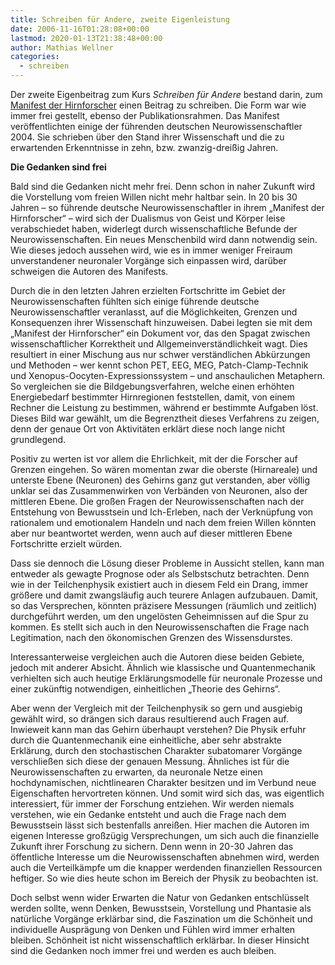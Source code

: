```yaml
---
title: Schreiben für Andere, zweite Eigenleistung
date: 2006-11-16T01:28:08+00:00
lastmod: 2020-01-13T21:38:48+00:00
author: Mathias Wellner
categories:
  - schreiben
---
```

Der zweite Eigenbeitrag zum Kurs _Schreiben für Andere_ bestand darin, zum [Manifest der Hirnforscher](http://www.wissenschaft-online.de/pdf/gug-04-06-s030-pdf/834924?file) einen Beitrag zu schreiben. Die Form war wie immer frei gestellt, ebenso der Publikationsrahmen. Das Manifest veröffentlichten einige der führenden deutschen Neurowissenschaftler 2004. Sie schrieben über den Stand ihrer Wissenschaft und die zu erwartenden Erkenntnisse in zehn, bzw. zwanzig-dreißig Jahren.
<!--more-->

**Die Gedanken sind frei**

Bald sind die Gedanken nicht mehr frei. Denn schon in naher Zukunft wird die Vorstellung vom freien Willen nicht mehr haltbar sein. In 20 bis 30 Jahren – so führende deutsche Neurowissenschaftler in ihrem „Manifest der Hirnforscher“ – wird sich der Dualismus von Geist und Körper leise verabschiedet haben, widerlegt durch wissenschaftliche Befunde der Neurowissenschaften. Ein neues Menschenbild wird dann notwendig sein. Wie dieses jedoch aussehen wird, wie es in immer weniger Freiraum unverstandener neuronaler Vorgänge sich einpassen wird, darüber schweigen die Autoren des Manifests.

Durch die in den letzten Jahren erzielten Fortschritte im Gebiet der Neurowissenschaften fühlten sich einige führende deutsche Neurowissenschaftler veranlasst, auf die Möglichkeiten, Grenzen und Konsequenzen ihrer Wissenschaft hinzuweisen. Dabei legten sie mit dem „Manifest der Hirnforscher“ ein Dokument vor, das den Spagat zwischen wissenschaftlicher Korrektheit und Allgemeinverständlichkeit wagt. Dies resultiert in einer Mischung aus nur schwer verständlichen Abkürzungen und Methoden – wer kennt schon PET, EEG, MEG, Patch-Clamp-Technik und Xenopus-Oocyten-Expressionssystem – und anschaulichen Metaphern. So vergleichen sie die Bildgebungsverfahren, welche einen erhöhten Energiebedarf bestimmter Hirnregionen feststellen, damit, von einem Rechner die Leistung zu bestimmen, während er bestimmte Aufgaben löst. Dieses Bild war gewählt, um die Begrenztheit dieses Verfahrens zu zeigen, denn der genaue Ort von Aktivitäten erklärt diese noch lange nicht grundlegend.

Positiv zu werten ist vor allem die Ehrlichkeit, mit der die Forscher auf Grenzen eingehen. So wären momentan zwar die oberste (Hirnareale) und unterste Ebene (Neuronen) des Gehirns ganz gut verstanden, aber völlig unklar sei das Zusammenwirken von Verbänden von Neuronen, also der mittleren Ebene. Die großen Fragen der Neurowissenschaften nach der Entstehung von Bewusstsein und Ich-Erleben, nach der Verknüpfung von rationalem und emotionalem Handeln und nach dem freien Willen könnten aber nur beantwortet werden, wenn auch auf dieser mittleren Ebene Fortschritte erzielt würden.

Dass sie dennoch die Lösung dieser Probleme in Aussicht stellen, kann man entweder als gewagte Prognose oder als Selbstschutz betrachten. Denn wie in der Teilchenphysik existiert auch in diesem Feld ein Drang, immer größere und damit zwangsläufig auch teurere Anlagen aufzubauen. Damit, so das Versprechen, könnten präzisere Messungen (räumlich und zeitlich) durchgeführt werden, um den ungelösten Geheimnissen auf die Spur zu kommen. Es stellt sich auch in den Neurowissenschaften die Frage nach Legitimation, nach den ökonomischen Grenzen des Wissensdurstes.

Interessanterweise vergleichen auch die Autoren diese beiden Gebiete, jedoch mit anderer Absicht. Ähnlich wie klassische und Quantenmechanik verhielten sich auch heutige Erklärungsmodelle für neuronale Prozesse und einer zukünftig notwendigen, einheitlichen „Theorie des Gehirns“.

Aber wenn der Vergleich mit der Teilchenphysik so gern und ausgiebig gewählt wird, so drängen sich daraus resultierend auch Fragen auf. Inwieweit kann man das Gehirn überhaupt verstehen? Die Physik erfuhr durch die Quantenmechanik eine einheitliche, aber sehr abstrakte Erklärung, durch den stochastischen Charakter subatomarer Vorgänge verschließen sich diese der genauen Messung. Ähnliches ist für die Neurowissenschaften zu erwarten, da neuronale Netze einen hochdynamischen, nichtlinearen Charakter besitzen und im Verbund neue Eigenschaften hervortreten können. Und somit wird sich das, was eigentlich interessiert, für immer der Forschung entziehen. Wir werden niemals verstehen, wie ein Gedanke entsteht und auch die Frage nach dem Bewusstsein lässt sich bestenfalls anreißen. Hier machen die Autoren im eigenen Interesse großzügig Versprechungen, um sich auch die finanzielle Zukunft ihrer Forschung zu sichern. Denn wenn in 20-30 Jahren das öffentliche Interesse um die Neurowissenschaften abnehmen wird, werden auch die Verteilkämpfe um die knapper werdenden finanziellen Ressourcen heftiger. So wie dies heute schon im Bereich der Physik zu beobachten ist.

Doch selbst wenn wider Erwarten die Natur von Gedanken entschlüsselt werden sollte, wenn Denken, Bewusstsein, Vorstellung und Phantasie als natürliche Vorgänge erklärbar sind, die Faszination um die Schönheit und individuelle Ausprägung von Denken und Fühlen wird immer erhalten bleiben. Schönheit ist nicht wissenschaftlich erklärbar. In dieser Hinsicht sind die Gedanken noch immer frei und werden es auch bleiben.